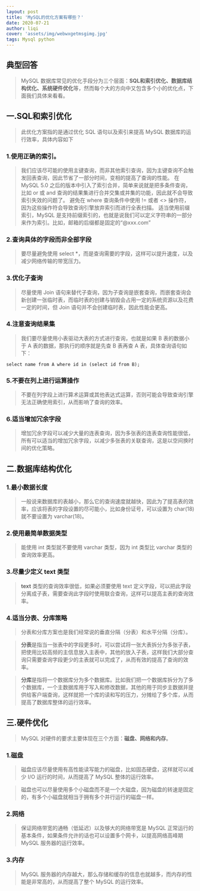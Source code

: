 ```yaml
---
layout: post
title: 'MySQL的优化方案有哪些？'
date: 2020-07-21
author: liqi
cover: 'assets/img/webwxgetmsgimg.jpg'
tags: Mysql python
---
```


## 典型回答
>MySQL 数据库常见的优化手段分为三个层面：**SQL和索引优化、数据库结构优化、系统硬件优化**等，然而每个大的方向中又包含多个小的优化点，下面我们具体来看看。

## 一.SQL和索引优化
>此优化方案指的是通过优化 SQL 语句以及索引来提高 MySQL 数据库的运行效率，具体内容如下

### 1.使用正确的索引。
>我们应该尽可能的使用主键查询，而非其他索引查询，因为主键查询不会触发回表查询，因此节省了一部分时间，变相的提高了查询的性能。
>在 MySQL 5.0 之后的版本中引入了索引合并，简单来说就是把多条件查询，比如 or 或 and 查询的结果集进行合并交集或并集的功能，因此就不会导致索引失效的问题了。
>避免在 where 查询条件中使用 != 或者 <> 操作符，因为这些操作符会导致查询引擎放弃索引而进行全表扫描。
>适当使用前缀索引，MySQL 是支持前缀索引的，也就是说我们可以定义字符串的一部分来作为索引。比如，邮箱的后缀都是固定的“@xxx.com”

### 2.查询具体的字段而非全部字段

>要尽量避免使用 select *，而是查询需要的字段，这样可以提升速度，以及减少网络传输的带宽压力。

### 3.优化子查询

>尽量使用 Join 语句来替代子查询，因为子查询是嵌套查询，而嵌套查询会新创建一张临时表，而临时表的创建与销毁会占用一定的系统资源以及花费一定的时间，但 Join 语句并不会创建临时表，因此性能会更高。
 

### 4.注意查询结果集
>我们要尽量使用小表驱动大表的方式进行查询，也就是如果 B 表的数据小于 A 表的数据，那执行的顺序就是先查 B 表再查 A 表，具体查询语句如下：

	select name from A where id in (select id from B);

### 5.不要在列上进行运算操作

>不要在列字段上进行算术运算或其他表达式运算，否则可能会导致查询引擎无法正确使用索引，从而影响了查询的效率。

### 6.适当增加冗余字段
>增加冗余字段可以减少大量的连表查询，因为多张表的连表查询性能很低，所有可以适当的增加冗余字段，以减少多张表的关联查询，这是以空间换时间的优化策略。
 

## 二.数据库结构优化

### 1.最小数据长度

>一般说来数据库的表越小，那么它的查询速度就越快，因此为了提高表的效率，应该将表的字段设置的尽可能小，比如身份证号，可以设置为 char(18) 就不要设置为 varchar(18)。

### 2.使用最简单数据类型

>能使用 int 类型就不要使用 varchar 类型，因为 int 类型比 varchar 类型的查询效率更高。

### 3.尽量少定义 text 类型

>**text** 类型的查询效率很低，如果必须要使用 text 定义字段，可以把此字段分离成子表，需要查询此字段时使用联合查询，这样可以提高主表的查询效率。

### 4.适当分表、分库策略

>分表和分库方案也是我们经常说的垂直分隔（分表）和水平分隔（分库）。

>**分表**是指当一张表中的字段更多时，可以尝试将一张大表拆分为多张子表，把使用比较高频的主信息放入主表中，其他的放入子表，这样我们大部分查询只需要查询字段更少的主表就可以完成了，从而有效的提高了查询的效率。

>**分库**是指将一个数据库分为多个数据库。比如我们把一个数据库拆分为了多个数据库，一个主数据库用于写入和修改数据，其他的用于同步主数据并提供给客户端查询，这样就把一个库的读和写的压力，分摊给了多个库，从而提高了数据库整体的运行效率。

## 三.硬件优化
>MySQL 对硬件的要求主要体现在三个方面：**磁盘、网络和内存**。

### 1.磁盘

>磁盘应该尽量使用有高性能读写能力的磁盘，比如固态硬盘，这样就可以减少 I/O 运行的时间，从而提高了 MySQL 整体的运行效率。

>磁盘也可以尽量使用多个小磁盘而不是一个大磁盘，因为磁盘的转速是固定的，有多个小磁盘就相当于拥有多个并行运行的磁盘一样。

### 2.网络

>保证网络带宽的通畅（低延迟）以及够大的网络带宽是 MySQL 正常运行的基本条件，如果条件允许的话也可以设置多个网卡，以提高网络高峰期 MySQL 服务器的运行效率。

### 3.内存

>MySQL 服务器的内存越大，那么存储和缓存的信息也就越多，而内存的性能是非常高的，从而提高了整个 MySQL 的运行效率。
